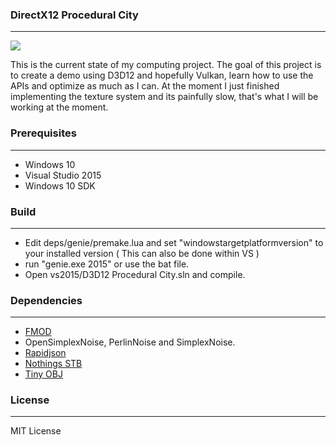 ### DirectX12 Procedural City ###
----
![](assets/demo.gif "")

This is the current state of my computing project. The goal of this project is to create a demo using D3D12 and hopefully Vulkan, learn how to use the APIs and optimize as much as I can. At the moment I just finished implementing the texture system and its painfully slow, that's what I will be working at the moment.

### Prerequisites ###
---
- Windows 10
- Visual Studio 2015
- Windows 10 SDK

### Build ###
---
- Edit deps/genie/premake.lua and set "windowstargetplatformversion" to your installed version ( This can also be done within VS )
- run "genie.exe 2015" or use the bat file.
- Open vs2015/D3D12 Procedural City.sln and compile.

### Dependencies ###
---
- [FMOD](http://www.fmod.org/)
- OpenSimplexNoise, PerlinNoise and SimplexNoise.
- [Rapidjson](https://github.com/miloyip/rapidjson)
- [Nothings STB](https://github.com/nothings/stb)
- [Tiny OBJ](https://github.com/syoyo/tinyobjloader)

### License ###
---
MIT License
